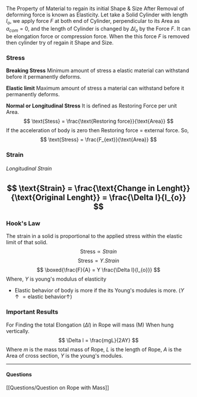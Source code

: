 The Property of Material to regain its initial Shape & Size After Removal of deforming force is known as Elasticity.
Let take a Solid Cylinder with length $l_{o}$, we apply force *F* at both end of Cylinder, perpendicular to its Area as $a_{com} = 0$, and the length of Cylinder is changed by $\Delta l_{o}$ by the Force *F*. It can be elongation force or compression force. When the this force *F* is removed then cylinder try of regain it Shape and Size.
### Stress 
**Breaking Stress** 
Minimum amount of stress a elastic material can withstand before it permanently deforms.

**Elastic limit** 
Maximum amount of stress a material can withstand before it permanently deforms.

**Normal or Longitudinal Stress**
It is defined as Restoring Force per unit Area.
$$
\text{Stess} = \frac{\text{Restoring force}}{\text{Area}}
$$
If the acceleration of body is zero then Restoring force = external force. So,
$$
\text{Stress} = \frac{F_{ext}}{\text{Area}}
$$
### Strain
###### Longitudinal Strain 
$$
\text{Strain} = \frac{\text{Change in Lenght}}{\text{Original Lenght}} = \frac{\Delta l}{l_{o}}
$$
---
### Hook's Law 
The strain in a solid is proportional to the applied stress within the elastic limit of that solid.
$$
\text{Stress} \propto Strain
$$
$$
\text{Stress} = Y. Strain
$$
$$
\boxed{\frac{F}{A} = Y \frac{\Delta l}{l_{o}}}
$$
Where, $Y$ is young's modulus of elasticity
- Elastic behavior of body is more if the its Young's modules is more. ($Y \uparrow = \text{elastic behavior}\uparrow$)
### Important Results 

For Finding the total Elongation ($\Delta l$) in Rope will mass (M) When hung vertically.
$$
\Delta l = \frac{mgL}{2AY}
$$
Where $m$ is the mass total mass of Rope, $L$ is the length of Rope, $A$ is the Area of cross section, $Y$ is the young's modules.

---
#### Questions 
[[Questions/Question on Rope with Mass]]
